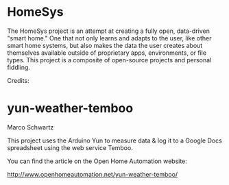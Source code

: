 HomeSys
==================
The HomeSys project is an attempt at creating a fully open, data-driven "smart home." One that not only learns and adapts to the user, like other smart home systems, but also makes the data the user creates about themselves available outside of proprietary apps, environments, or file types. This project is a composite of open-source projects and personal fiddling. 

Credits:

yun-weather-temboo
==================
Marco Schwartz 

This project uses the Arduino Yun to measure data & log it to a Google Docs spreadsheet using the web service Temboo.

You can find the article on the Open Home Automation website:

http://www.openhomeautomation.net/yun-weather-temboo/
